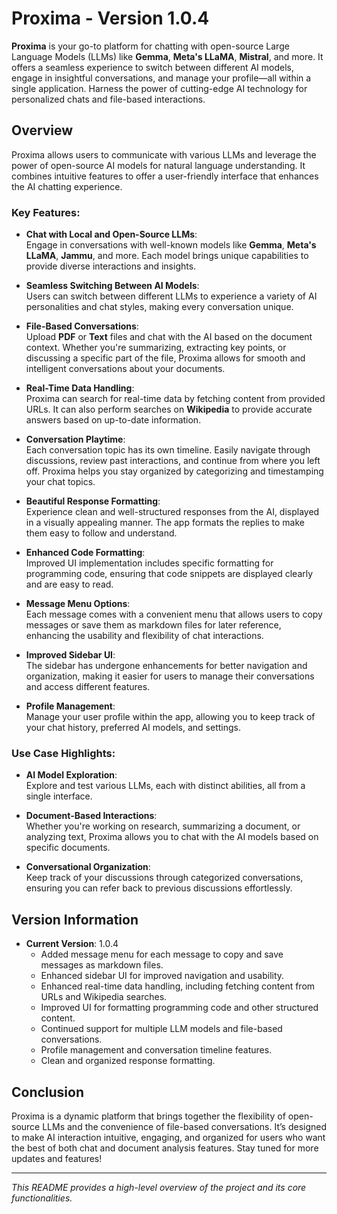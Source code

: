 # Proxima - Version 1.0.4

**Proxima** is your go-to platform for chatting with open-source Large Language Models (LLMs) like **Gemma**, **Meta's LLaMA**, **Mistral**, and more. It offers a seamless experience to switch between different AI models, engage in insightful conversations, and manage your profile—all within a single application. Harness the power of cutting-edge AI technology for personalized chats and file-based interactions.

## Overview

Proxima allows users to communicate with various LLMs and leverage the power of open-source AI models for natural language understanding. It combines intuitive features to offer a user-friendly interface that enhances the AI chatting experience.

### Key Features:

- **Chat with Local and Open-Source LLMs**:  
  Engage in conversations with well-known models like **Gemma**, **Meta's LLaMA**, **Jammu**, and more. Each model brings unique capabilities to provide diverse interactions and insights.

- **Seamless Switching Between AI Models**:  
  Users can switch between different LLMs to experience a variety of AI personalities and chat styles, making every conversation unique.

- **File-Based Conversations**:  
  Upload **PDF** or **Text** files and chat with the AI based on the document context. Whether you're summarizing, extracting key points, or discussing a specific part of the file, Proxima allows for smooth and intelligent conversations about your documents.

- **Real-Time Data Handling**:  
  Proxima can search for real-time data by fetching content from provided URLs. It can also perform searches on **Wikipedia** to provide accurate answers based on up-to-date information.

- **Conversation Playtime**:  
  Each conversation topic has its own timeline. Easily navigate through discussions, review past interactions, and continue from where you left off. Proxima helps you stay organized by categorizing and timestamping your chat topics.

- **Beautiful Response Formatting**:  
  Experience clean and well-structured responses from the AI, displayed in a visually appealing manner. The app formats the replies to make them easy to follow and understand.

- **Enhanced Code Formatting**:  
  Improved UI implementation includes specific formatting for programming code, ensuring that code snippets are displayed clearly and are easy to read.

- **Message Menu Options**:  
  Each message comes with a convenient menu that allows users to copy messages or save them as markdown files for later reference, enhancing the usability and flexibility of chat interactions.

- **Improved Sidebar UI**:  
  The sidebar has undergone enhancements for better navigation and organization, making it easier for users to manage their conversations and access different features.

- **Profile Management**:  
  Manage your user profile within the app, allowing you to keep track of your chat history, preferred AI models, and settings.

### Use Case Highlights:

- **AI Model Exploration**:  
  Explore and test various LLMs, each with distinct abilities, all from a single interface.

- **Document-Based Interactions**:  
  Whether you're working on research, summarizing a document, or analyzing text, Proxima allows you to chat with the AI models based on specific documents.

- **Conversational Organization**:  
  Keep track of your discussions through categorized conversations, ensuring you can refer back to previous discussions effortlessly.

## Version Information

- **Current Version**: 1.0.4
  - Added message menu for each message to copy and save messages as markdown files.
  - Enhanced sidebar UI for improved navigation and usability.
  - Enhanced real-time data handling, including fetching content from URLs and Wikipedia searches.
  - Improved UI for formatting programming code and other structured content.
  - Continued support for multiple LLM models and file-based conversations.
  - Profile management and conversation timeline features.
  - Clean and organized response formatting.

## Conclusion

Proxima is a dynamic platform that brings together the flexibility of open-source LLMs and the convenience of file-based conversations. It’s designed to make AI interaction intuitive, engaging, and organized for users who want the best of both chat and document analysis features. Stay tuned for more updates and features!

---

*This README provides a high-level overview of the project and its core functionalities.*
